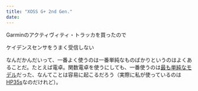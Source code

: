 ```yaml
---
title: "XOSS G+ 2nd Gen."
date: 
---
```


Garminのアクティヴィティ・トラッカを買ったので

ケイデンスセンサをうまく受信しない

なんだかんだいって、一番よく使うのは一番単純なものばかりというのはよくあることだ。たとえば電卓。関数電卓を使うにしても、一番使うのは[最も単純なモデル](https://jp.sharp/calc/products/el501tx/)だった、なんてことは容易に起こるだろう（実際に私が使っているのは[HP35s](https://ja.wikipedia.org/wiki/HP_35s)なのだけれど）。
